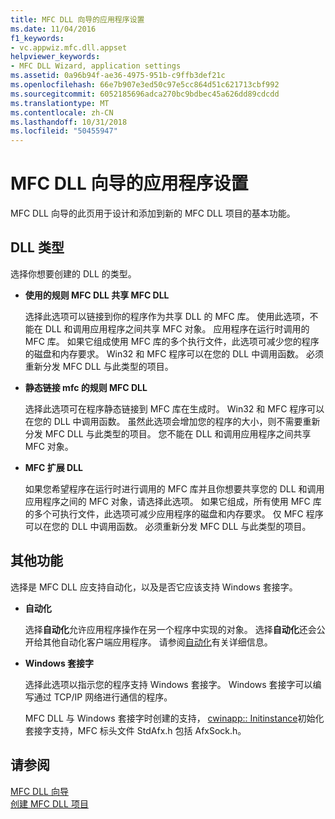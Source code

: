```yaml
---
title: MFC DLL 向导的应用程序设置
ms.date: 11/04/2016
f1_keywords:
- vc.appwiz.mfc.dll.appset
helpviewer_keywords:
- MFC DLL Wizard, application settings
ms.assetid: 0a96b94f-ae36-4975-951b-c9ffb3def21c
ms.openlocfilehash: 66e7b907e3ed50c97e5cc864d51c621713cbf992
ms.sourcegitcommit: 6052185696adca270bc9bdbec45a626dd89cdcdd
ms.translationtype: MT
ms.contentlocale: zh-CN
ms.lasthandoff: 10/31/2018
ms.locfileid: "50455947"
---
```

# <a name="application-settings-mfc-dll-wizard"></a>MFC DLL 向导的应用程序设置

MFC DLL 向导的此页用于设计和添加到新的 MFC DLL 项目的基本功能。

## <a name="dll-type"></a>DLL 类型

选择你想要创建的 DLL 的类型。

- **使用的规则 MFC DLL 共享 MFC DLL**

   选择此选项可以链接到你的程序作为共享 DLL 的 MFC 库。 使用此选项，不能在 DLL 和调用应用程序之间共享 MFC 对象。 应用程序在运行时调用的 MFC 库。 如果它组成使用 MFC 库的多个执行文件，此选项可减少您的程序的磁盘和内存要求。 Win32 和 MFC 程序可以在您的 DLL 中调用函数。 必须重新分发 MFC DLL 与此类型的项目。

- **静态链接 mfc 的规则 MFC DLL**

   选择此选项可在程序静态链接到 MFC 库在生成时。 Win32 和 MFC 程序可以在您的 DLL 中调用函数。 虽然此选项会增加您的程序的大小，则不需要重新分发 MFC DLL 与此类型的项目。 您不能在 DLL 和调用应用程序之间共享 MFC 对象。

- **MFC 扩展 DLL**

   如果您希望程序在运行时进行调用的 MFC 库并且你想要共享您的 DLL 和调用应用程序之间的 MFC 对象，请选择此选项。 如果它组成，所有使用 MFC 库的多个可执行文件，此选项可减少应用程序的磁盘和内存要求。 仅 MFC 程序可以在您的 DLL 中调用函数。 必须重新分发 MFC DLL 与此类型的项目。

## <a name="additional-features"></a>其他功能

选择是 MFC DLL 应支持自动化，以及是否它应该支持 Windows 套接字。

- **自动化**

   选择**自动化**允许应用程序操作在另一个程序中实现的对象。 选择**自动化**还会公开给其他自动化客户端应用程序。 请参阅[自动化](../../mfc/automation.md)有关详细信息。

- **Windows 套接字**

   选择此选项以指示您的程序支持 Windows 套接字。 Windows 套接字可以编写通过 TCP/IP 网络进行通信的程序。

   MFC DLL 与 Windows 套接字时创建的支持， [cwinapp:: Initinstance](../../mfc/reference/cwinapp-class.md#initinstance)初始化套接字支持，MFC 标头文件 StdAfx.h 包括 AfxSock.h。

## <a name="see-also"></a>请参阅

[MFC DLL 向导](../../mfc/reference/mfc-dll-wizard.md)<br/>
[创建 MFC DLL 项目](../../mfc/reference/creating-an-mfc-dll-project.md)


